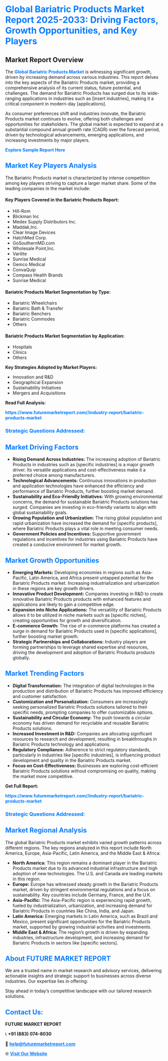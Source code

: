 <h1 style="color: #007BFF;">Global Bariatric Products Market Report 2025-2033: Driving Factors, Growth Opportunities, and Key Players</h1>

<section id="overview">
<h2>Market Report Overview</h2>
<p>The <a href="https://www.futuremarketreport.com//industry-report/bariatric-products-market" style="color: #007BFF; text-decoration: none;"><strong>Global Bariatric Products Market</strong></a> is witnessing significant growth, driven by increasing demand across various industries. This report delves into the key aspects of the Bariatric Products market, providing a comprehensive analysis of its current status, future potential, and challenges. The demand for Bariatric Products has surged due to its wide-ranging applications in industries such as [insert industries], making it a critical component in modern-day [applications].</p>
<p>As consumer preferences shift and industries innovate, the Bariatric Products market continues to evolve, offering both challenges and opportunities for stakeholders. The global market is expected to expand at a substantial compound annual growth rate (CAGR) over the forecast period, driven by technological advancements, emerging applications, and increasing investments by major players.</p>
</section>

<section id="overview">
<p><a href="https://www.futuremarketreport.com//request-sample/reportId=56586" style="color: #007BFF; text-decoration: none;"><strong>Explore Sample Report Here</strong></a></p>
</section>

<section id="key-players">
<h2 style="color: #007BFF;">Market Key Players Analysis</h2>
<p>The Bariatric Products market is characterized by intense competition among key players striving to capture a larger market share. Some of the leading companies in the market include:</p>
<h4>Key Players Covered in the Bariatric Products Report:</h4>
<ul><li>Hill-Rom</li><li>Blickman Inc</li><li>Medex Supply Distributors Inc.</li><li>Maddak,Inc.</li><li>Clear Image Devices</li><li>HatchMed Corp.</li><li>GoSouthernMD.com</li><li>Wholesale Point,Inc.</li><li>Varilite</li><li>Sunrise Medical</li><li>Gemco Medical</li><li>ConvaQuip</li><li>Compass Health Brands</li><li>Sunrise Medical</li></ul>
<h4>Bariatric Products Market Segmentation by Type:</h4>
<ul><li>Bariatric Wheelchairs</li><li>Bariatric Bath &amp; Transfer</li><li>Bariatric Benchers</li><li>Bariatric Commodes</li><li>Others</li></ul>

<h4>Bariatric Products Market Segmentation by Application:</h4>
<ul><li>Hospitals</li><li>Clinics</li><li>Others</li></ul>
<p><strong>Key Strategies Adopted by Market Players:</strong></p>
<ul>
<li>Innovation and R&D</li>
<li>Geographical Expansion</li>
<li>Sustainability Initiatives</li>
<li>Mergers and Acquisitions</li>
</ul>
</section>

<section>
<p><strong>Read Full Analysis: </strong></p><a href="https://www.futuremarketreport.com//industry-report/bariatric-products-market" style="color: #007BFF; text-decoration: none;"><strong>https://www.futuremarketreport.com//industry-report/bariatric-products-market</strong></a>
<h3 style="color: #007BFF;">Strategic Questions Addressed:</h3>
</section>

<section id="driving-factors">
<h2 style="color: #007BFF;">Market Driving Factors</h2>
<ul>
<li><strong>Rising Demand Across Industries:</strong> The increasing adoption of Bariatric Products in industries such as [specific industries] is a major growth driver. Its versatile applications and cost-effectiveness make it a preferred choice among manufacturers.</li>
<li><strong>Technological Advancements:</strong> Continuous innovations in production and application technologies have enhanced the efficiency and performance of Bariatric Products, further boosting market demand.</li>
<li><strong>Sustainability and Eco-Friendly Initiatives:</strong> With growing environmental concerns, the demand for sustainable Bariatric Products solutions has surged. Companies are investing in eco-friendly variants to align with global sustainability goals.</li>
<li><strong>Growing Population and Urbanization:</strong> The rising global population and rapid urbanization have increased the demand for [specific products], where Bariatric Products plays a vital role in meeting consumer needs.</li>
<li><strong>Government Policies and Incentives:</strong> Supportive government regulations and incentives for industries using Bariatric Products have created a conducive environment for market growth.</li>
</ul>
</section>

<section id="growth-opportunities">
<h2 style="color: #007BFF;">Market Growth Opportunities</h2>
<ul>
<li><strong>Emerging Markets:</strong> Developing economies in regions such as Asia-Pacific, Latin America, and Africa present untapped potential for the Bariatric Products market. Increasing industrialization and urbanization in these regions are key growth drivers.</li>
<li><strong>Innovative Product Development:</strong> Companies investing in R&D to create innovative Bariatric Products products with enhanced features and applications are likely to gain a competitive edge.</li>
<li><strong>Expansion into Niche Applications:</strong> The versatility of Bariatric Products allows it to be utilized in niche markets such as [specific niches], creating opportunities for growth and diversification.</li>
<li><strong>E-commerce Growth:</strong> The rise of e-commerce platforms has created a surge in demand for Bariatric Products used in [specific applications], further boosting market growth.</li>
<li><strong>Strategic Partnerships and Collaborations:</strong> Industry players are forming partnerships to leverage shared expertise and resources, driving the development and adoption of Bariatric Products products globally.</li>
</ul>
</section>

<section id="trending-factors">
<h2 style="color: #007BFF;">Market Trending Factors</h2>
<ul>
<li><strong>Digital Transformation:</strong> The integration of digital technologies in the production and distribution of Bariatric Products has improved efficiency and customer satisfaction.</li>
<li><strong>Customization and Personalization:</strong> Consumers are increasingly seeking personalized Bariatric Products solutions tailored to their specific needs, prompting companies to offer customizable options.</li>
<li><strong>Sustainability and Circular Economy:</strong> The push towards a circular economy has driven demand for recyclable and reusable Bariatric Products solutions.</li>
<li><strong>Increased Investment in R&D:</strong> Companies are allocating significant resources to research and development, resulting in breakthroughs in Bariatric Products technology and applications.</li>
<li><strong>Regulatory Compliance:</strong> Adherence to strict regulatory standards, particularly in industries like [specific industries], is influencing product development and quality in the Bariatric Products market.</li>
<li><strong>Focus on Cost-Effectiveness:</strong> Businesses are exploring cost-efficient Bariatric Products solutions without compromising on quality, making the market more competitive.</li>
</ul>
</section>

<section>
<p><strong>Get Full Report: </strong></p><a href="https://www.futuremarketreport.com//industry-report/bariatric-products-market" style="color: #007BFF; text-decoration: none;"><strong>https://www.futuremarketreport.com//industry-report/bariatric-products-market</strong></a>
<h3 style="color: #007BFF;">Strategic Questions Addressed:</h3>
</section>


<section id="regional-analysis">
<h2 style="color: #007BFF;">Market Regional Analysis</h2>
<p>The global Bariatric Products market exhibits varied growth patterns across different regions. The key regions analyzed in this report include North America, Europe, Asia-Pacific, Latin America, and the Middle East & Africa:</p>
<ul>
<li><strong>North America:</strong> This region remains a dominant player in the Bariatric Products market due to its advanced industrial infrastructure and high adoption of new technologies. The U.S. and Canada are leading markets in this region.</li>
<li><strong>Europe:</strong> Europe has witnessed steady growth in the Bariatric Products market, driven by stringent environmental regulations and a focus on sustainability. Key countries include Germany, France, and the U.K.</li>
<li><strong>Asia-Pacific:</strong> The Asia-Pacific region is experiencing rapid growth, fueled by industrialization, urbanization, and increasing demand for Bariatric Products in countries like China, India, and Japan.</li>
<li><strong>Latin America:</strong> Emerging markets in Latin America, such as Brazil and Mexico, present significant opportunities for the Bariatric Products market, supported by growing industrial activities and investments.</li>
<li><strong>Middle East & Africa:</strong> The region’s growth is driven by expanding industries, infrastructure development, and increasing demand for Bariatric Products in sectors like [specific sectors].</li>
</ul>
</section>

<footer>
<h2 style="color: #007BFF;">About FUTURE MARKET REPORT</h2>
<p>We are a trusted name in market research and advisory services, delivering actionable insights and strategic support to businesses across diverse industries. Our expertise lies in offering:</p>

<p>Stay ahead in today’s competitive landscape with our tailored research solutions.</p>

<h2 style="color: #007BFF;">Contact Us:</h2>
<p><strong>FUTURE MARKET REPORT</strong></p>
<p>📞 <strong>+91 (883) 074-8030</strong></p>
<p>📧 <strong><a href="mailto:help@futuremarketreport.com" style="color: #007BFF;">help@futuremarketreport.com</a></strong></p>
<p>🌐 <strong><a href="https://www.futuremarketreport.com/" style="color: #007BFF;">Visit Our Website</a></strong></p>
</footer>